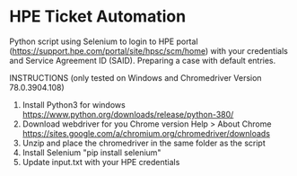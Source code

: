 # HPE Ticket Automation

Python script using Selenium to login to HPE portal (https://support.hpe.com/portal/site/hpsc/scm/home) with your credentials and Service Agreement ID (SAID). Preparing a case with default entries.

INSTRUCTIONS (only tested on Windows and Chromedriver Version 78.0.3904.108)
1. Install Python3 for windows
   https://www.python.org/downloads/release/python-380/
2. Download webdriver for you Chrome version Help > About Chrome
   https://sites.google.com/a/chromium.org/chromedriver/downloads
3. Unzip and place the chromedriver in the same folder as the script
4. Install Selenium "pip install selenium"
5. Update input.txt with your HPE credentials
